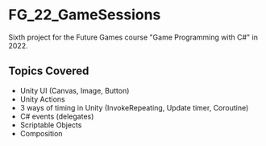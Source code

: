 # FG_22_GameSessions

Sixth project for the Future Games course "Game Programming with C#" in 2022.

## Topics Covered

- Unity UI (Canvas, Image, Button)
- Unity Actions
- 3 ways of timing in Unity (InvokeRepeating, Update timer, Coroutine)
- C# events (delegates)
- Scriptable Objects
- Composition
